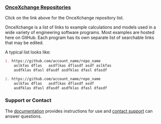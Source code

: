 

### [OnceXchange Repositories](https://github.com/onceXchange/oncex.github.io/wiki/onceXchange-home)
Click on the link above for the OnceXchange repository list. 

OnceXchange is a list of links to example calculations and models used in a wide variety of engineering software programs.  Most examples are hosted here on GitHub.  Each program has its own separate list of searchable links that may be edited.

A typical list looks like:

```markdown
1. https://github.com/account_name/repo_name
    aslkfas dflas   asdflkas dflasdf asdf aslkfas  
    asdfklas dfasl dfasdf asdfklas dfasl dfasdf 

2. https://github.com/account_name/repo_name
    aslkfas dflas   asdflkas dflasdf asdf 
    asdfklas dfasl dfasdf asdfklas dfasl dfasdf 
```


### Support or Contact

The [documentation](https://docs.github.com/categories/github-pages-basics/) provides instructions for use and [contact support](oncexchange@gmail.com) can answer questions. 
